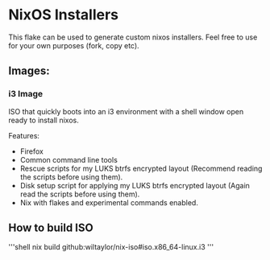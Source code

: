 # NixOS Installers
This flake can be used to generate custom nixos installers. Feel free to use for your own purposes (fork, copy etc).

## Images:

### i3 Image
ISO that quickly boots into an i3 environment with a shell window open ready to install nixos.

Features:
- Firefox 
- Common command line tools
- Rescue scripts for my LUKS btrfs encrypted layout (Recommend reading the scripts before using them).
- Disk setup script for applying my LUKS btrfs encrypted layout (Again read the scripts before using them).
- Nix with flakes and experimental commands enabled.


## How to build ISO
'''shell
nix build github:wiltaylor/nix-iso#iso.x86_64-linux.i3
'''
